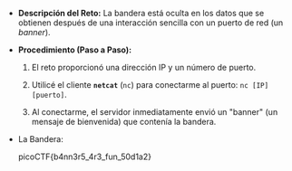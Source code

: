 - **Descripción del Reto:** La bandera está oculta en los datos que se obtienen después de una interacción sencilla con un puerto de red (un _banner_).
    
- **Procedimiento (Paso a Paso):**
    
    1. El reto proporcionó una dirección IP y un número de puerto.
        
    2. Utilicé el cliente **`netcat`** (`nc`) para conectarme al puerto: `nc [IP] [puerto]`.
        
    3. Al conectarme, el servidor inmediatamente envió un "banner" (un mensaje de bienvenida) que contenía la bandera.
        
- La Bandera:
    
    picoCTF{b4nn3r5_4r3_fun_50d1a2}
    
